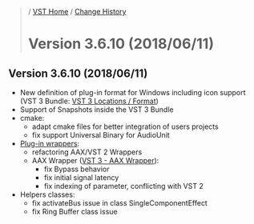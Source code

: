 >/ [VST Home](../) / [Change History](./Index.md)
>
># Version 3.6.10 (2018/06/11)

## Version 3.6.10 (2018/06/11)

- New definition of plug-in format for Windows including icon support (VST 3 Bundle: [VST 3 Locations / Format](../Technical+Documentation/Locations+Format/Plugin+Locations.md))
- Support of Snapshots inside the VST 3 Bundle
- cmake:
  - adapt cmake files for better integration of users projects
  - fix support Universal Binary for AudioUnit
- [Plug-in wrappers](../What+is+the+VST+3+SDK/Wrappers/index.md):
  - refactoring AAX/VST 2 Wrappers
  - AAX Wrapper ([VST 3 - AAX Wrapper](../What+is+the+VST+3+SDK/Wrappers/AAX+Wrapper.md)):
    - fix Bypass behavior
    - fix initial signal latency
    - fix indexing of parameter, conflicting with VST 2
- Helpers classes:
  - fix activateBus issue in class SingleComponentEffect
  - fix Ring Buffer class issue
